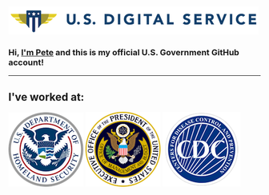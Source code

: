 ![United States Digital Service](images/usds.png)

### Hi, **[I'm Pete](https://whoispete.com)** and this is my official U.S. Government GitHub account!

---

## I've worked at:

![Department of Homeland Security](images/dhs.png)
![Executive Office of the President](images/eop.png)
![Centers for Disease Control and Prevention](images/cdc.png)
